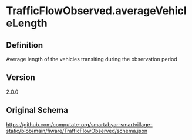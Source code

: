# TrafficFlowObserved.averageVehicleLength

## Definition
Average length of the vehicles transiting during     the observation period

## Version
2.0.0

## Original Schema
https://github.com/computate-org/smartabyar-smartvillage-static/blob/main/fiware/TrafficFlowObserved/schema.json
